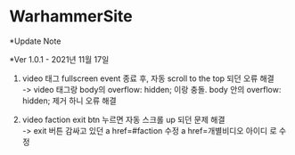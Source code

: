 # WarhammerSite

*Update Note
  
  *Ver 1.0.1 - 2021년 11월 17일
   1. video 태그 fullscreen event 종료 후, 자동 scroll to the top 되던 오류 해결  
      -> video 태그랑 body의 overflow: hidden; 이랑 충돌. body 안의 overflow: hidden; 제거 하니 오류 해결  
      
   2. video faction exit btn 누르면 자동 스크롤 up 되던 문제 해결  
      -> exit 버튼 감싸고 있던 a href=#faction 수정 a href=개별비디오 아이디 로 수정
